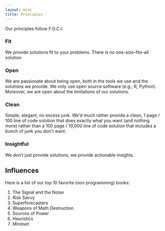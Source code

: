 ```yaml
---
layout: misc
title: Principles
---
```


Our principles follow F.O.C.I:

### Fit

We provide solutions fit to your problems. There is no one-size-fits-all solution

### Open

We are passionate about being open, both in the tools we use and the solutions we provide. We only use open source software (e.g.; R, Python). Moreover, we are open about the limitations of our solutions.

### Clean

Simple, elegant, no excess junk. We'd much rather provide a clean, 1 page / 100 line of code solution that does exactly what you want (and nothing more) rather than a 100 page / 10,000 line of code solution that includes a bunch of junk you don't want.

### Insightful

We don’t just provide solutions, we provide actionable insights.

## Influences

Here is a list of our top 10 favorite (non programming) books:

1. The Signal and the Noise
2. Risk Savvy
3. Superforecasters
4. Weapons of Math Destruction
5. Sources of Power
6. Heuristics
7. Mindset

